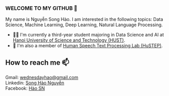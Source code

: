 ### WELCOME TO MY GITHUB 👋
My name is Nguyễn Song Hào. I am interested in the following topics: Data Science, Machine Learning, Deep Learning, Natural Language Processing.
- 👨‍🎓 I'm currently a third-year student majoring in Data Science and AI at [Hanoi University of Science and Technology (HUST)](https://hust.edu.vn/).  
- 🔭 I'm also a member of [Human Speech Text Processing Lab (HuSTEP)](https://github.com/HuSTeP-Human-Speech-Text-Processing-Lab).

## How to reach me 📫
Gmail: wednesdayhao@gmail.com  
Linkedin: [Song Hào Nguyễn](https://www.linkedin.com/in/song-h%C3%A0o-nguy%E1%BB%85n-462b4a229/)  
Facebook: [Hào SN](https://www.facebook.com/profile.php?id=100014357438069)

<!--
**shao2011/shao2011** is a ✨ _special_ ✨ repository because its `README.md` (this file) appears on your GitHub profile.

Here are some ideas to get you started:

- 🔭 I’m currently working on ...
- 🌱 I’m currently learning ...
- 👯 I’m looking to collaborate on ...
- 🤔 I’m looking for help with ...
- 💬 Ask me about ...
- 📫 How to reach me: ...
- 😄 Pronouns: ...
- ⚡ Fun fact: ...
-->
